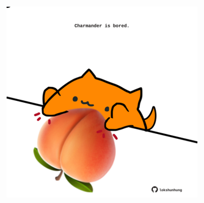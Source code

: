 <!-- built at 09/06/2025, 02:33:58 UTC -->
<p align="center">
  <img width="500" height="500" src="./ReadmeImage.svg">
</p>
